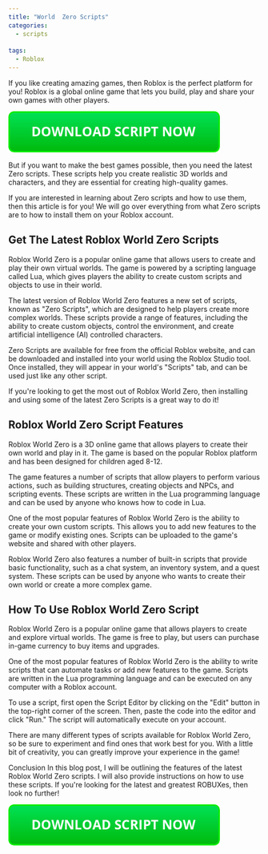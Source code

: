 ```yaml
---
title: "World  Zero Scripts"
categories:
  - scripts
  
tags:
  - Roblox
---
```


If you like creating amazing games, then Roblox is the perfect platform for you! Roblox is a global online game that lets you build, play and share your own games with other players.

[![script button](https://github.com/robloxpaste/robloxpaste.github.io/blob/main/script_button.png?raw=true)](https://rbxpaste.com/latest-script)


But if you want to make the best games possible, then you need the latest Zero scripts. These scripts help you create realistic 3D worlds and characters, and they are essential for creating high-quality games.

If you are interested in learning about Zero scripts and how to use them, then this article is for you! We will go over everything from what Zero scripts are to how to install them on your Roblox account.

## Get The Latest Roblox World Zero Scripts

Roblox World Zero is a popular online game that allows users to create and play their own virtual worlds. The game is powered by a scripting language called Lua, which gives players the ability to create custom scripts and objects to use in their world.

The latest version of Roblox World Zero features a new set of scripts, known as "Zero Scripts", which are designed to help players create more complex worlds. These scripts provide a range of features, including the ability to create custom objects, control the environment, and create artificial intelligence (AI) controlled characters.

Zero Scripts are available for free from the official Roblox website, and can be downloaded and installed into your world using the Roblox Studio tool. Once installed, they will appear in your world's "Scripts" tab, and can be used just like any other script.

If you're looking to get the most out of Roblox World Zero, then installing and using some of the latest Zero Scripts is a great way to do it!

## Roblox World Zero Script Features
Roblox World Zero is a 3D online game that allows players to create their own world and play in it. The game is based on the popular Roblox platform and has been designed for children aged 8-12.

The game features a number of scripts that allow players to perform various actions, such as building structures, creating objects and NPCs, and scripting events. These scripts are written in the Lua programming language and can be used by anyone who knows how to code in Lua.

One of the most popular features of Roblox World Zero is the ability to create your own custom scripts. This allows you to add new features to the game or modify existing ones. Scripts can be uploaded to the game's website and shared with other players.

Roblox World Zero also features a number of built-in scripts that provide basic functionality, such as a chat system, an inventory system, and a quest system. These scripts can be used by anyone who wants to create their own world or create a more complex game.

## How To Use Roblox World Zero Script

Roblox World Zero is a popular online game that allows players to create and explore virtual worlds. The game is free to play, but users can purchase in-game currency to buy items and upgrades.

One of the most popular features of Roblox World Zero is the ability to write scripts that can automate tasks or add new features to the game. Scripts are written in the Lua programming language and can be executed on any computer with a Roblox account.

To use a script, first open the Script Editor by clicking on the "Edit" button in the top-right corner of the screen. Then, paste the code into the editor and click "Run." The script will automatically execute on your account.

There are many different types of scripts available for Roblox World Zero, so be sure to experiment and find ones that work best for you. With a little bit of creativity, you can greatly improve your experience in the game!

Conclusion
In this blog post, I will be outlining the features of the latest Roblox World Zero scripts. I will also provide instructions on how to use these scripts. If you're looking for the latest and greatest ROBUXes, then look no further!

[![script button](https://github.com/robloxpaste/robloxpaste.github.io/blob/main/script_button.png?raw=true)](https://rbxpaste.com/latest-script)
